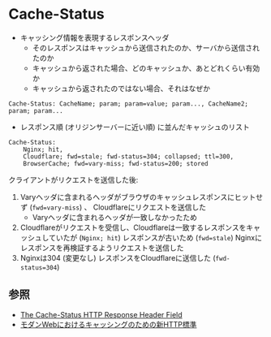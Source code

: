 # Cache-Status
- キャッシング情報を表現するレスポンスヘッダ
  - そのレスポンスはキャッシュから送信されたのか、サーバから送信されたのか
  - キャッシュから返された場合、どのキャッシュか、あとどれくらい有効か
  - キャッシュから返されたのではない場合、それはなぜか

```
Cache-Status: CacheName; param; param=value; param..., CacheName2; param; param...
```

- レスポンス順 (オリジンサーバーに近い順) に並んだキャッシュのリスト

```
Cache-Status:
    Nginx; hit,
    Cloudflare; fwd=stale; fwd-status=304; collapsed; ttl=300,
    BrowserCache; fwd=vary-miss; fwd-status=200; stored
```

クライアントがリクエストを送信した後:

1. Varyヘッダに含まれるヘッダがブラウザのキャッシュレスポンスにヒットせず (`fwd=vary-miss`) 、
   Cloudflareにリクエストを送信した
    - Varyヘッダに含まれるヘッダが一致しなかったため
2. Cloudflareがリクエストを受信し、Cloudflareは一致するレスポンスをキャッシュしていたが (`Nginx; hit`)
   レスポンスが古いため (`fwd=stale`) Nginxにレスポンスを再検証するようリクエストを送信した
3. Nginxは304 (変更なし) レスポンスをCloudflareに送信した (`fwd-status=304`)

## 参照
- [The Cache-Status HTTP Response Header Field](https://datatracker.ietf.org/doc/rfc9211/)
- [モダンWebにおけるキャッシングのための新HTTP標準](https://postd.cc/status-targeted-caching-headers/)
